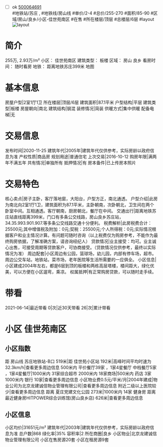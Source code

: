 - [ ] ok [500064691](https://bj.5i5j.com/ershoufang/500064691.html)  
 #地铁站/苏庄 ,  #地铁线/房山线
#单价/2-4 #总价/255-270 #面积/85-90   #区域/房山/良乡/小区-佳世苑南区 #在售 #所在楼层/顶层 #总楼层/6层 #layout 
![layout](http://image2.5i5j.com//group1/M00/27/0E/CgqJMlzaUhyAL3miAACxXq0sjiI873.jpg_P5.jpg) 
# 简介 
 255万,  2.93万/m² 
小区： 佳世苑南区
建筑类型： 板楼
区域： 房山 良乡
看房时间： 随时看房
地铁： 距离地铁苏庄399米 地图
# 基本信息 
 房屋户型|2室1厅1卫
所在楼层|顶层/6层
建筑面积|87.1平米
户型结构|平层
建筑类型|板楼
房屋朝向|南北
建筑结构|钢混
装修情况|简装
供暖方式|集中供暖
配备电梯|无
# 交易信息 
 发布时间|2020-11-25
建筑年代|2005年|建筑年代仅供参考，实际房龄以政府信息为准
产权性质|商品房
规划用途|普通住宅
上次交易|2016-10-12
购房年限|满两年不满五年
共有情况|单独所有
抵押情况|有
房本备件|已上传房本照片
# 交易特色 
 核心卖点|房子主卧，客厅落地窗，大阳台，户型方正，南北通透。
户型介绍|此房为南北向2室1厅1卫，建筑面积为87.1平米，主卧朝南，次卧朝北，卫生间在两个卧室中间。互相通透。客厅朝南，厨房朝北，餐厅在中间。
交通出行|距离地铁苏庄站直线距离399米，门口有多条公交线路，房山良乡苏庄站，34.35.993.901.907.等多条公交线路交通十分便利。
税费解析|此房税费合计：25500元;其中增值税及附加：0元;契税：25500元;个人所得税：0元;实际情况根据客户和业主情况计算。有问题可随时咨询（以上税费仅为购房参考，不能作为最终购房依据，了解准确方案，请咨询经纪人）
贷款情况|业主接受：均可。业主诚心出售，可接受周期等贷款客户，可协商接受。（贷款情况仅供参考，最终以实际情况为准）
周边配套|小区周边有公园，篮球场，幼儿园，内部有停车场，超市。周边公交车站，地铁站，菜市场，老年医院等生活所需要的一应俱全。
小区信息|小区建成2004年左右，都是6层到顶的板楼和两栋高层塔楼，楼间距大，绿化优美，可以方便在小区遛弯，乘凉。
权属抵押|有正常购房贷款，可以随时走手续。
# 带看 
 2021-06-14|最近带看	 0|次|近30天带看	 26|次|累计带看
# 小区 佳世苑南区
## 小区指数 
 距 房山线 苏庄地铁站-B口 519米|距 佳世苑小区站 192米|高峰时间平均时速为32.3km/h|查看更多周边信息
500米内 平价餐厅39家 ，1家4星餐厅
中档餐厅5家 ，1家4星餐厅|1000米内 31家综合超市
2000米内 18家商场|500米内 药店 3家
1000米内 银行 10家|查看更多周边信息
小区物业费0.5元/平米/月|2004年建成|物业公司为北京龙建诚信物业管理有限公司|查看更多周边信息
附近二级以上医院较少|查看更多周边信息
距离 夏庄党建文化公园 273米|1000米内 14家 健身房
距离最近健身房HITPOWER综合训练馆(房山良乡店) 626米|查看更多周边信息
## 小区信息 
 小区均价|31651元/m²
建筑年代|2003年|建筑年代仅供参考，实际房龄以政府信息为准
总户数|868
绿化率|35%
容积率|2
所在商圈|良乡
小区物业|北京龙建诚信物业管理有限公司
小区在售房源20套
小区在租房源9套
